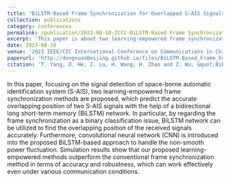 ```yaml
---
title: "BiLSTM-Based Frame Synchronization for Overlapped S-AIS Signals: A Learning-Empowered Approach"
collection: publications
category: conferences
permalink: /publication/2023-08-10-ICCC-BiLSTM-Based Frame Synchronization for Overlapped S-AIS Signals A Learning-Empowered Approach-number-7
excerpt: 'This paper is about two learning-empowered frame synchronization methods.'
date: 2023-08-10
venue: '2023 IEEE/CIC International Conference on Communications in China (ICCC)'
paperurl: 'http://dongxuanBeijing.github.io/files/BiLSTM-Based_Frame_Synchronization_for_Overlapped_S-AIS_Signals_A_Learning-Empowered_Approach.pdf'
citation: 'T. Yang, D. He, Z. Lu, H. Wang, H. Zhao and Z. Wu, &quot;BiLSTM-Based Frame Synchronization for Overlapped S-AIS Signals: A Learning-Empowered Approach,&quot; in <i>Proc. 2023 IEEE/CIC International Conference on Communications in China (ICCC)</i>, Dalian, China, 2023, pp. 1-6.'
---
```


In this paper, focusing on the signal detection of space-borne automatic identification system (S-AIS), two learning-empowered frame synchronization methods are proposed, which predict the accurate overlapping position of two S-AIS signals with the help of a bidirectional long short-term memory (BiLSTM) network. In particular, by regarding the frame synchronization as a binary classification issue, BiLSTM network can be utilized to find the overlapping position of the received signals accurately. Furthermore, convolutional neural network (CNN) is introduced into the proposed BiLSTM-based approach to handle the non-smooth power fluctuation. Simulation results show that our proposed learning-empowered methods outperform the conventional frame synchronization method in terms of accuracy and robustness, which can work effectively even under various communication conditions.